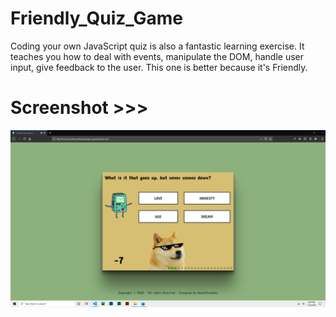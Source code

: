 # Friendly_Quiz_Game
Coding your own JavaScript quiz is also a fantastic learning exercise. It teaches you how to deal with events, manipulate the DOM, handle user input, give feedback to the user. This one is better because it's Friendly. 

# Screenshot >>>
![alt](https://github.com/AhsanParadise/Friendly_Quiz_Game/blob/master/ScreenShot.png?raw=true)
